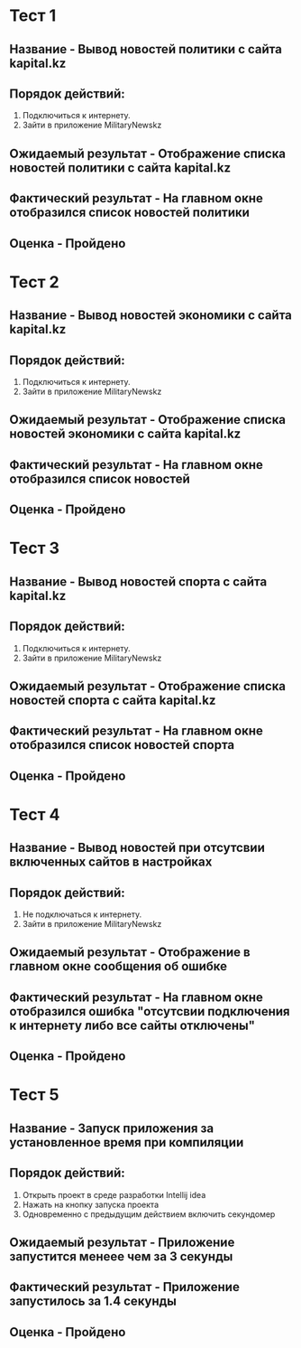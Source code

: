 #  Тест 1
## Название - Вывод новостей политики с сайта kapital.kz
## Порядок действий: 
1. Подключиться к интернету.
2. Зайти в приложение MilitaryNewskz
## Ожидаемый результат - Отображение списка новостей политики с сайта kapital.kz
## Фактический результат - На главном окне отобразился список новостей политики
## Оценка - Пройдено

#  Тест 2
## Название - Вывод новостей экономики с сайта kapital.kz
## Порядок действий: 
1. Подключиться к интернету.
2. Зайти в приложение MilitaryNewskz
## Ожидаемый результат - Отображение списка новостей экономики с сайтa kapital.kz
## Фактический результат - На главном окне отобразился список новостей
## Оценка - Пройдено

#  Тест 3
## Название - Вывод новостей спорта с сайта kapital.kz
## Порядок действий: 
1. Подключиться к интернету.
2. Зайти в приложение MilitaryNewskz
## Ожидаемый результат - Отображение списка новостей спорта с сайтa kapital.kz
## Фактический результат - На главном окне отобразился список новостей спорта
## Оценка - Пройдено

#  Тест 4
## Название - Вывод новостей при отсутсвии включенных сайтов в настройках
## Порядок действий: 
1. Не подключаться к интернету.
2. Зайти в приложение MilitaryNewskz
## Ожидаемый результат - Отображение в главном окне сообщения об ошибке
## Фактический результат - На главном окне отобразился ошибка  "отсутсвии подключения к интернету либо все сайты отключены"
## Оценка - Пройдено

#  Тест 5
## Название - Запуск приложения за установленное время при компиляции
## Порядок действий: 
1. Открыть проект в среде разработки Intellij idea
2. Нажать на кнопку запуска проекта
3. Одновременно с предыдущим действием включить секундомер
## Ожидаемый результат - Приложение запустится менеее чем за 3 секунды
## Фактический результат - Приложение запустилось за 1.4 секунды
## Оценка - Пройдено


